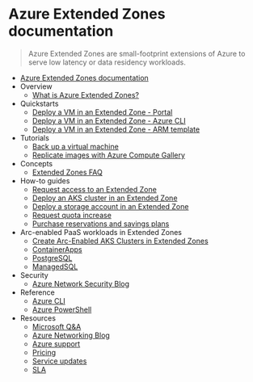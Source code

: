 # Azure Extended Zones documentation
> Azure Extended Zones are small-footprint extensions of Azure to serve low latency or data residency workloads.
  - [Azure Extended Zones documentation](https://learn.microsoft.com/en-us/azure/extended-zones/)
  - Overview
    - [What is Azure Extended Zones?](https://learn.microsoft.com/en-us/azure/extended-zones/overview)
  - Quickstarts
    - [Deploy a VM in an Extended Zone - Portal](https://learn.microsoft.com/en-us/azure/extended-zones/deploy-vm-portal)
    - [Deploy a VM in an Extended Zone - Azure CLI](https://learn.microsoft.com/en-us/azure/extended-zones/deploy-vm-cli)
    - [Deploy a VM in an Extended Zone - ARM template](https://learn.microsoft.com/en-us/azure/extended-zones/deploy-vm-arm-template)
  - Tutorials
    - [Back up a virtual machine](https://learn.microsoft.com/en-us/azure/extended-zones/backup-virtual-machine)
    - [Replicate images with Azure Compute Gallery](https://learn.microsoft.com/en-us/azure/extended-zones/replicate-azure-compute-gallery)
  - Concepts
    - [Extended Zones FAQ](https://learn.microsoft.com/en-us/azure/extended-zones/faq)
  - How-to guides
    - [Request access to an Extended Zone](https://learn.microsoft.com/en-us/azure/extended-zones/request-access)
    - [Deploy an AKS cluster in an Extended Zone](https://learn.microsoft.com/en-us/azure/extended-zones/deploy-aks-cluster)
    - [Deploy a storage account in an Extended Zone](https://learn.microsoft.com/en-us/azure/extended-zones/create-storage-account)
    - [Request quota increase](https://learn.microsoft.com/en-us/azure/extended-zones/request-quota-increase)
    - [Purchase reservations and savings plans](https://learn.microsoft.com/en-us/azure/extended-zones/purchase-reservations-savings-plans)
  - Arc-enabled PaaS workloads in Extended Zones
    - [Create Arc-Enabled AKS Clusters in Extended Zones](https://learn.microsoft.com/en-us/azure/extended-zones/arc-enabled-workloads-arc-enabled-aks-cluster)
    - [ContainerApps](https://learn.microsoft.com/en-us/azure/extended-zones/arc-enabled-workloads-container-apps)
    - [PostgreSQL](https://learn.microsoft.com/en-us/azure/extended-zones/arc-enabled-workloads-postgre-sql)
    - [ManagedSQL](https://learn.microsoft.com/en-us/azure/extended-zones/arc-enabled-workloads-managed-sql)
  - Security
    - [Azure Network Security Blog](https://techcommunity.microsoft.com/category/azure-network-security/blog/azurenetworksecurityblog)
  - Reference
    - [Azure CLI](https://learn.microsoft.com/cli/azure/edge-zones)
    - [Azure PowerShell](https://learn.microsoft.com/powershell/module/az.edgezones)
  - Resources
    - [Microsoft Q&A](https://learn.microsoft.com/answers/tags/133/azure)
    - [Azure Networking Blog](https://techcommunity.microsoft.com/category/azure/blog/azurenetworkingblog)
    - [Azure support](https://azure.microsoft.com/support)
    - [Pricing](https://azure.microsoft.com/pricing)
    - [Service updates](https://azure.microsoft.com/updates)
    - [SLA](https://www.microsoft.com/licensing/docs/view/Service-Level-Agreements-SLA-for-Online-Services)
